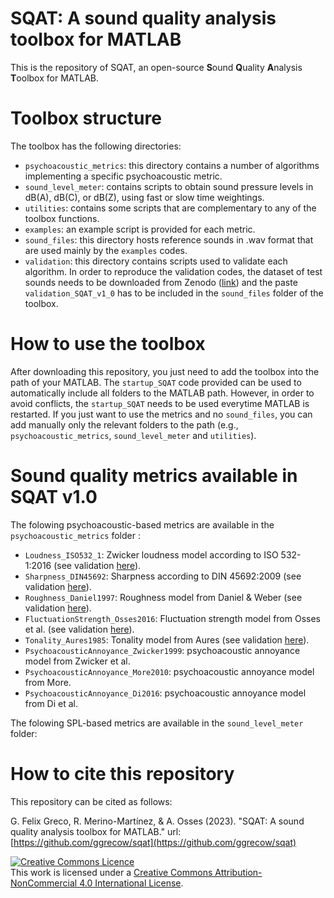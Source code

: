 # SQAT: A sound quality analysis toolbox for MATLAB
This is the repository of SQAT, an open-source **S**ound **Q**uality **A**nalysis **T**oolbox for MATLAB.

# Toolbox structure
The toolbox has the following directories:
- `psychoacoustic_metrics`: this directory contains a number of algorithms implementing a specific psychoacoustic metric. 
- `sound_level_meter`: contains scripts to obtain sound pressure levels in dB(A), dB(C), or dB(Z), using fast or slow time weightings.
- `utilities`: contains some scripts that are complementary to any of the toolbox functions.
- `examples`: an example script is provided for each metric.
- `sound_files`: this directory hosts reference sounds in .wav format that are used mainly by the `examples` codes. 
- `validation`: this directory contains scripts used to validate each algorithm. In order to reproduce the validation codes, the dataset of test sounds needs to be downloaded from Zenodo ([link](https://doi.org/10.5281/zenodo.7933206)) and the paste `validation_SQAT_v1_0` has to be included in the `sound_files` folder of the toolbox. 

# How to use the toolbox
After downloading this repository, you just need to add the toolbox into the path of your MATLAB. The `startup_SQAT` code provided can be used to automatically include all folders to the MATLAB path. However, in order to avoid conflicts, the `startup_SQAT` needs to be used everytime MATLAB is restarted. If you just want to use the metrics and no `sound_files`, you can add manually only the relevant folders to the path (e.g., `psychoacoustic_metrics`, `sound_level_meter` and `utilities`). 

# Sound quality metrics available in SQAT v1.0
The folowing psychoacoustic-based metrics are available in the `psychoacoustic_metrics` folder :
- `Loudness_ISO532_1`: Zwicker loudness model according to ISO 532-1:2016 (see validation [here](validation/Loudness_ISO532_1)).
- `Sharpness_DIN45692`: Sharpness according to DIN 45692:2009 (see validation [here](validation/Sharpness_DIN45692)). 
- `Roughness_Daniel1997`: Roughness model from Daniel & Weber (see validation [here](validation/Roughness_Daniel1997)). 
- `FluctuationStrength_Osses2016`: Fluctuation strength model from Osses et al. (see validation [here](validation/FluctuationStrength_Osses2016)). 
- `Tonality_Aures1985`: Tonality model from Aures (see validation [here](validation/Tonality_Aures1985)). 
- `PsychoacousticAnnoyance_Zwicker1999`: psychoacoustic annoyance model from Zwicker et al. 
- `PsychoacousticAnnoyance_More2010`: psychoacoustic annoyance model from More.
- `PsychoacousticAnnoyance_Di2016`: psychoacoustic annoyance model from Di et al.  

The folowing SPL-based metrics are available in the `sound_level_meter` folder:


# How to cite this repository
This repository can be cited as follows: 

G. Felix Greco, R. Merino-Martínez, & A. Osses (2023). "SQAT: A sound quality analysis toolbox for MATLAB." url: [https://github.com/ggrecow/sqat](https://github.com/ggrecow/sqat)

<a rel="license" href="http://creativecommons.org/licenses/by-nc/4.0/"><img alt="Creative Commons Licence" style="border-width:0" src="https://i.creativecommons.org/l/by-nc/4.0/88x31.png" /></a><br />This work is licensed under a <a rel="license" href="http://creativecommons.org/licenses/by-nc/4.0/">Creative Commons Attribution-NonCommercial 4.0 International License</a>.


